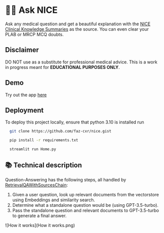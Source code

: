 # 🦜️🔗 Ask NICE

Ask any medical question and get a beautiful explanation with the [NICE Clinical Knowledge Summaries](https://cks.nice.org.uk/) as the source. You can even clear your PLAB or MRCP MCQ doubts.

## Disclaimer
DO NOT use as a substitute for professional medical advice. This is a work in progress meant for **EDUCATIONAL PURPOSES ONLY**.
## Demo

Try out the app [here](https://asknice.streamlit.app)


## Deployment

To deploy this project locally, ensure that python 3.10 is installed run

```bash
  git clone https://github.com/faz-cxr/nice.gist
```

```bash
  pip install -r requirements.txt
```
```bash
  streamlit run Home.py
```
## 📚 Technical description

Question-Answering has the following steps, all handled by [RetrievalQAWithSourcesChain](https://python.langchain.com/en/latest/modules/chains/index_examples/vector_db_qa_with_sources.html):

1. Given a user question, look up relevant documents from the vectorstore using Embeddings and similarity search.
2. Determine what a standalone question would be (using GPT-3.5-turbo).
3. Pass the standalone question and relevant documents to GPT-3.5-turbo to generate a final answer.

![How it works](How it works.png)
